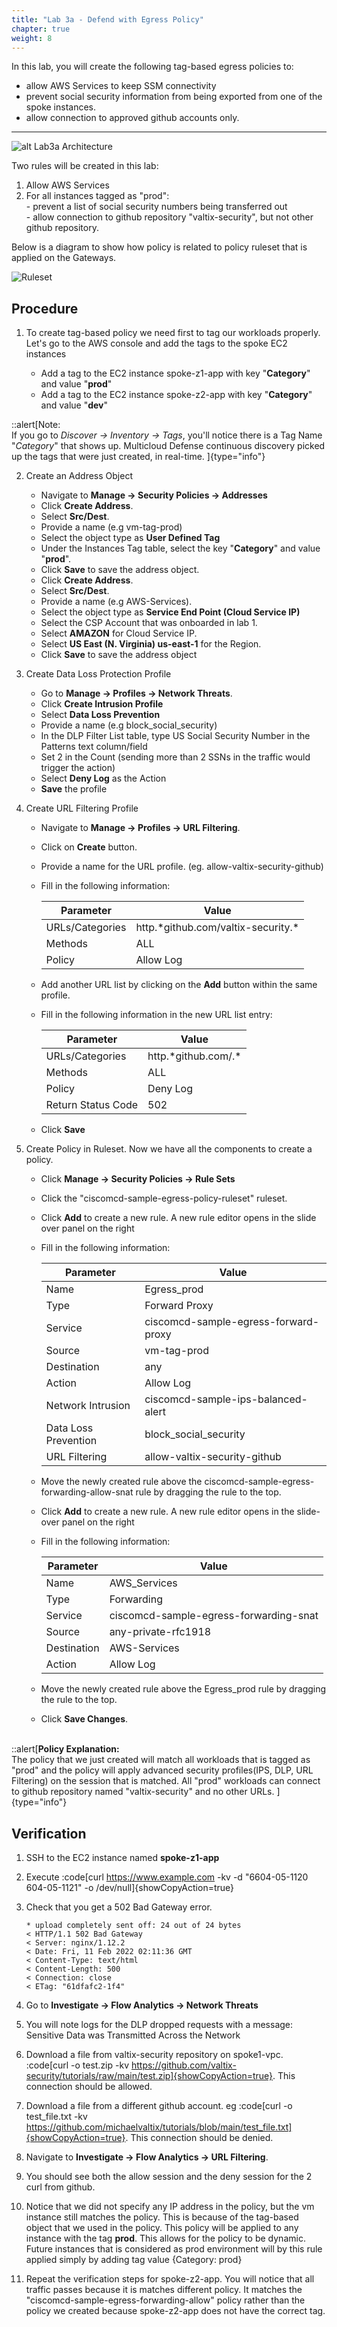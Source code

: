 ```yaml
---
title: "Lab 3a - Defend with Egress Policy"
chapter: true
weight: 8
---
```



In this lab, you will create the following tag-based egress policies to:

  * allow AWS Services to keep SSM connectivity
  * prevent social security information from being exported from one of the spoke instances. 
  * allow connection to approved github accounts only.

---
![alt Lab3a Architecture](/static/16-lab/lab3a_egress_architecture.png "Lab3a Architecture")


Two rules will be created in this lab:

  1. Allow AWS Services
  2. For all instances tagged as "prod":<br>
         - prevent a list of social security numbers being transferred out <br>
         - allow connection to github repository "valtix-security", but not other github repository.

Below is a diagram to show how policy is related to policy ruleset that is applied on the Gateways.

![Ruleset](/static/16-lab/ruleset.png)


## Procedure

1. To create tag-based policy we need first to tag our workloads properly. Let's go to the AWS console and add the tags to the spoke EC2 instances

   * Add a tag to the EC2 instance spoke-z1-app with key "**Category**" and value "**prod**"
   * Add a tag to the EC2 instance spoke-z2-app with key "**Category**" and value "**dev**"

::alert[Note: <br>If you go to *Discover -> Inventory -> Tags*, you'll notice there is a Tag Name "*Category*" that shows up. Multicloud Defense continuous discovery picked up the tags that were just created, in real-time. ]{type="info"}
  
2. Create an Address Object

	* Navigate to **Manage -> Security Policies -> Addresses**
	* Click **Create Address**.
	* Select **Src/Dest**.
	* Provide a name (e.g vm-tag-prod)
	* Select the object type as **User Defined Tag**
	* Under the Instances Tag table, select the key "**Category**" and value "**prod**".
	* Click **Save** to save the address object.
	* Click **Create Address**.
	* Select **Src/Dest**.
	* Provide a name (e.g AWS-Services).
	* Select the object type as **Service End Point (Cloud Service IP)**
	* Select the CSP Account that was onboarded in lab 1.
	* Select **AMAZON** for Cloud Service IP.
	* Select **US East (N. Virginia) us-east-1** for the Region.
	* Click **Save** to save the address object

3. Create Data Loss Protection Profile
	* Go to **Manage -> Profiles -> Network Threats**.
	* Click **Create Intrusion Profile**
	* Select **Data Loss Prevention**
	* Provide a name (e.g block_social_security)
	* In the DLP Filter List table, type US Social Security Number in the Patterns text column/field
	* Set 2 in the Count (sending more than 2 SSNs in the traffic would trigger the action)
	* Select **Deny Log** as the Action
	* **Save** the profile

4. Create URL Filtering Profile 
	* Navigate to **Manage -> Profiles -> URL Filtering**.
	* Click on **Create** button.
	* Provide a name for the URL profile. (eg. allow-valtix-security-github)
	* Fill in the following information:

     	Parameter | Value
     	----------|----------
     	URLs/Categories | http.\*github.com/valtix-security.\*
     	Methods | ALL
     	Policy | Allow Log

	* Add another URL list by clicking on the **Add** button within the same profile.
	* Fill in the following information in the new URL list entry:

     	Parameter | Value
     	----------|----------
     	URLs/Categories | http.\*github.com/.\*
     	Methods | ALL
     	Policy | Deny Log
     	Return Status Code | 502

	* Click **Save**

5. Create Policy in Ruleset. Now we have all the components to create a policy. 
	* Click **Manage -> Security Policies -> Rule Sets**
	* Click the "ciscomcd-sample-egress-policy-ruleset" ruleset.
	* Click **Add** to create a new rule.  A new rule editor opens in the slide over panel on the right
	* Fill in the following information:

     	Parameter| Value
     	---------|------
     	Name | Egress_prod
     	Type | Forward Proxy
     	Service | ciscomcd-sample-egress-forward-proxy
     	Source | vm-tag-prod
     	Destination | any
     	Action | Allow Log
     	Network Intrusion | ciscomcd-sample-ips-balanced-alert
     	Data Loss Prevention | block_social_security
     	URL Filtering | allow-valtix-security-github

	* Move the newly created rule above the ciscomcd-sample-egress-forwarding-allow-snat rule by dragging the rule to the top.
	* Click **Add** to create a new rule.  A new rule editor opens in the slide-over panel on the right
	* Fill in the following information:

     	Parameter| Value
     	---------|------
     	Name | AWS_Services
     	Type | Forwarding
     	Service | ciscomcd-sample-egress-forwarding-snat
     	Source | any-private-rfc1918
     	Destination | AWS-Services
     	Action | Allow Log

	* Move the newly created rule above the Egress_prod rule by dragging the rule to the top.
	* Click **Save Changes**.
<br><br>

::alert[**Policy Explanation:** <br>The policy that we just created will match all workloads that is tagged as "prod" and the policy will apply advanced security profiles(IPS, DLP, URL Filtering) on the session that is matched. All "prod" workloads can connect to github repository named "valtix-security" and no other URLs. ]{type="info"}
    

## Verification

1. SSH to the EC2 instance named **spoke-z1-app**
2. Execute :code[curl https://www.example.com -kv -d "6604-05-1120 604-05-1121" -o /dev/null]{showCopyAction=true}
3. Check that you get a 502 Bad Gateway error.

     ```
     * upload completely sent off: 24 out of 24 bytes
     < HTTP/1.1 502 Bad Gateway
     < Server: nginx/1.12.2
     < Date: Fri, 11 Feb 2022 02:11:36 GMT
     < Content-Type: text/html
     < Content-Length: 500
     < Connection: close
     < ETag: "61dfafc2-1f4"
     ```

4. Go to **Investigate -> Flow Analytics -> Network Threats**
5. You will note logs for the DLP dropped requests with a message: Sensitive Data was Transmitted Across the Network
6. Download a file from valtix-security repository on spoke1-vpc. :code[curl -o test.zip -kv https://github.com/valtix-security/tutorials/raw/main/test.zip]{showCopyAction=true}. This connection should be allowed.
7. Download a file from a different github account. eg :code[curl -o test_file.txt -kv https://github.com/michaelvaltix/tutorials/blob/main/test_file.txt]{showCopyAction=true}. This connection should be denied.
8. Navigate to **Investigate -> Flow Analytics -> URL Filtering**.
9. You should see both the allow session and the deny session for the 2 curl from github.
10. Notice that we did not specify any IP address in the policy, but the vm instance still matches the policy. This is because of the tag-based object that we used in the policy. This policy will be applied to any instance with the tag **prod**. This allows for the policy to be dynamic. Future instances that is considered as prod environment will by this rule applied simply by adding tag value {Category: prod}  
11. Repeat the verification steps for spoke-z2-app. You will notice that all traffic passes because it is matches different policy. It matches the "ciscomcd-sample-egress-forwarding-allow" policy rather than the policy we created because spoke-z2-app does not have the correct tag. 

